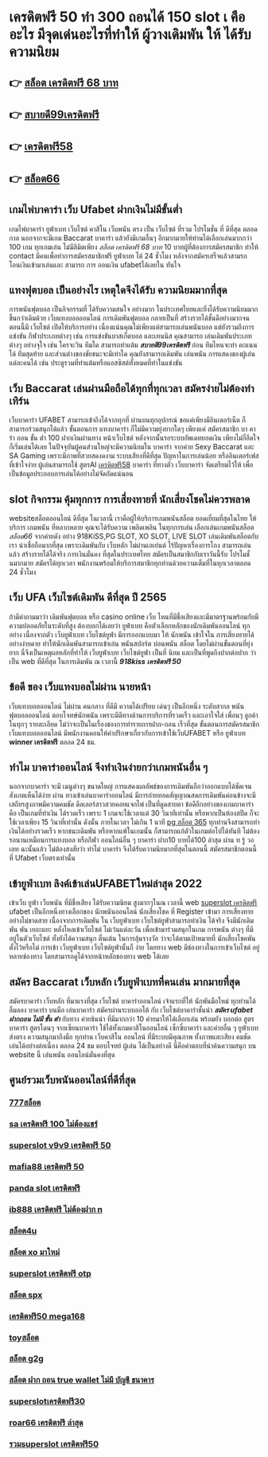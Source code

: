 # เครดิตฟรี 50 ทำ 300 ถอนได้ 150  slot เ คืออะไร มีจุดเด่นอะไรที่ทำให้ ผู้วางเดิมพัน ให้ ได้รับความนิยม 

## 👉 [สล็อต เครดิตฟรี 68 บาท](https://www.ufaeat.com/credit-free-50/)
## 👉 [สบายดี99เครดิตฟรี](https://www.ufaeat.com/regis-ufabet-master-free/)
## 👉 [เครดิตฟรี58](https://www.ufaeat.com/ทางเข้ายูฟ่าเบท-ufabet/)
## 👉 [สล็อต66](https://www.ufaeat.com/ufabet-master-login/)

##  เกมไพ่บาคาร่า  เว็บ Ufabet  ฝากเงินไม่มีขั้นต่ำ

 เกมไพ่บาคาร่า   ยูฟ่าเบท   เว็บไซต์ คาสิโน  เว็บพนัน ตรง   เป็น เว็บไซต์ ที่รวม โปรโมชั่น ที่ ดีที่สุด ตลอดกาล นอกจากจะมีเกม  Baccarat บาคาร่า  แล้วยังมีเกมอื่นๆ อีกมากมายให้ท่านได้เลือกเล่นมากกว่า 100 เกม ทุกเกมเล่น ไม่มีลิมิตเพียง *สล็อต เครดิตฟรี 68 บาท* 10 บาทผู้ที่ต้องการสมัครสมาชิก   ทำให้ contact  มีคนเพื่อทำการสมัครสมาชิกฟรี  ยูฟ่าเบท ได้  24 ชั่วโมง หลังจากสมัครเสร็จแล้วสามรถ โอนเงินเข้ามาเล่นและ สามารถ  การ ถอนเงิน ufabetได้เลยใน ทันใจ

##  แทงฟุตบอล เป็นอย่างไร  เหตุใดจึงได้รับ ความนิยมมากที่สุด

การพนันฟุตบอล  เป็นกิจกรรมที่ ได้รับความสนใจ อย่างมาก ในประเทศไทยและยิ่งได้รับความนิยมมากขึ้นกว่าเดิมด้วย เว็บแทงบอลออนไลน์ การเดิมพันฟุตบอล กลายเป็นที่ สร้างรายได้ชั้นดีอย่างมากจนตอนนี้มี เว็บไซต์ เปิดให้บริการอย่าง เนื่องแน่นคุณไม่เพียงแต่สามารถเล่นพนันบอล แต่ยังรวมถึงการแข่งขัน กีฬาประเภทต่างๆ เช่น การแข่งขันบาสเก็ตบอล และเทนนิส คุณสามารถ เล่นเดิมพันประเภทต่างๆ อย่างจุใจ เช่น ใครจะวิน ทีมใด สามารถทำแต้ม ***สบายดี99เครดิตฟรี*** ก่อน ทีมไหนจะทำ คะแนนได้ ทีมสุดท้าย และส่วนต่างของชัยชนะจะมีเท่าใด คุณยังสามารถเดิมพัน เล่นพนัน การแสดงของผู้เล่นแต่ละคนได้ เช่น ประตูรวมที่ทำแต้มหรือแอสซิสต์ทั้งหมดที่ทำในแข่งขัน

## เว็บ Baccarat  เล่นผ่านมือถือได้ทุกที่ทุกเวลา สมัครง่ายไม่ต้องทำเทิร์น

เว็บบาคาร่า UFABET สามารถเข้าถึงได้จากทุกที่ ผ่านบนทุกอุปกรณ์ ขอแค่เพียงมีอินเตอร์เน็ต ก็สามารถร่วมสนุกได้แล้ว ขั้นตอนการ  แทงบาคาร่า ก็ไม่มีความยุ่งยากใดๆ เพียงแค่ สมัครสมาชิก บา คา ร่า ถอน ขั้น ต่ํา 100  ฝากเงินผ่านทาง หน้าเว็บไซต์ หลังจากนั้นรอระบบอัพเดทยอดเงิน เพียงไม่กี่อึดใจก็เริ่มเล่นได้เลย ในปัจจุบันผู้คนส่วนใหญ่จะมีความนิยมใน บาคาร่า จากค่าย Sexy Baccarat และ SA Gaming เพราะมีภาพที่สวยสดงดงาม ระบบเสียงที่ดีที่สุด ปัญหาในการเล่นน้อย หรืออินเตอร์เฟสที่เข้าใจง่าย ผู้เล่นสามารถใช้  สูตรAI [เครดิตฟรี58](https://www.ufaeat.com/ufabet-master-login/)  บาคาร่า ที่ทางตัว เว็บบาคาร่า จัดเตรียมไว้ให้ เพื่อเป็นข้อมูลประกอบการเล่นได้อย่างไม่จัดกัดแน่นอน 


##  slot  กิจกรรม   คุ้มทุกการ การเสี่ยงทายที่ นักเสี่ยงโชคไม่ควรพลาด

 websiteสล็อตออนไลน์ ดีที่สุด ในเวลานี้ เราคือผู้ให้บริการเกมพนันสล็อต ยอดเยี่ยมที่สุดในไทย   ให้บริการ เกมพนัน ที่หลากหลาย คุณจะได้รับความ เพลิดเพลิน ในทุกการเล่น เลือกเล่นเกมพนันสล็อต *สล็อต66* จากค่ายดัง อย่าง 918KiSS,PG SLOT, XO SLOT, LIVE SLOT  เล่นเดิมพันสล็อตกับเรา  น่าเชื่อถือมากที่สุด เพราะเดิมพันกับ เว็บหลัก ไม่ผ่านเอเย่นต์ ไร้ปัญหาเรื่องการโกง  สามารถเล่นแล้ว สร้างรายได้ได้จริง การเงินมั่นคง ที่สุดในประเทศไทย สมัครเป็นสมาชิกกับเราวันนี้รับ โปรโมชั่นมากมาย สมัครได้ทุกเวลา พนักงานพร้อมให้บริการสมาชิกทุกท่านด้วยความเต็มที่ในทุกเวลาตลอด 24 ชั่วโมง


## เว็บ UFA เว็บไซต์เดิมพัน ดีที่สุด ปี 2565 

ถ้ามีคำถามมาว่า เดิมพันฟุตบอล   หรือ  casino online    เว็บ ไหนที่มีชื่อเสียงและมีมาตรฐานพร้อมกับมีความปลอดภัยในระดับที่สูง ต้องบอกได้เลยว่า ยูฟ่าเบท  คือตัวเลือกหลักของนักเดิมพันออนไลน์   ทุกอย่าง  เนื่องจากตัว เว็บยูฟ่าเบท เว็บไซต์ยูฟ่า มีการออกแบบมา ให้ นักพนัน เข้าใจใน การเสี่ยงทายได้อย่างง่ายดาย ทำให้นักเดิมพันสามารถเข้าเล่น พนันสปอร์ต   บ่อนพนัน สล็อต โดยไม่ผ่านขั้นตอนที่ยุ่งยาก นี่จึงเป็นเหตุผลหลักที่ทำให้ เว็บยูฟ่าเบท เว็บไซต์ยูฟ่า เป็นที่ นิยม และเป็นที่พูดถึงปากต่อปาก ว่าเป็น web   ที่ดีที่สุด ในการเดิมพัน ณ เวลานี้ ***918kiss เครดิตฟรี 50*** 


##  ข้อดี ของ เว็บแทงบอลไม่ผ่าน นายหน้า 

 เว็บแทงบอลออนไลน์  ไม่ผ่าน คนกลาง  ที่ดีมี ความได้เปรียบ เด่นๆ เป็นอีกหนึ่ง ระดับสากล  พนันฟุตบอลออนไลน์  ตอบโจทษ์นักพนัน เพราะมีดีทางด้านการบริการที่รวดเร็ว และเอาใจใส่ เพื่อนๆ ลูกค้า  ในทุกๆ รายละเอียด ไม่ว่าจะเป็นในเรื่องของการทำรายการฝาก-ถอน เร็วที่สุด   ขั้นตอนการสมัครสมาชิก เว็บแทงบอลออนไลน์   มีพนักงานคอนให้คำปรึกษาเกี่ยวกับการเข้าใช้เว็บUFABET หรือ ยูฟ่าเบท **winner เครดิตฟรี** ตลอด 24 ชม.


## ทำไม บาคาร่าออนไลน์  จึงทำเงินง่ายกว่าเกมพนันอื่น ๆ 

นอกจากบาคาร่า จะมี เมนูต่างๆ  ขนาดใหญ่ การแสดงผลลัพธ์ของการเดิมพันถือว่าออกแบบได้ชัดเจนสังเกตเห็นได้ง่าย ผ่าน  ทางเข้าเล่นบาคาร่าออนไลน์   มีการถ่ายทอดสัญญาณสดการเดิมพันค่อนข้างจะมีเสถียรสูงภาพมีความคมชัด ดีลเลอร์สาวสวยคอยแจกไพ่ เป็นที่ดูดสายตา ข้อดีอีกอย่างของเกมบาคาร่าคือ เป็นเกมที่ทำเงิน  ได้รวดเร็ว เพราะ 1 เกมจะใช้เวลาแต่ 30 วินาทีเท่านั้น หรือหากเป็นห้องสปีด ก็จะใช้เวลาเพียง 15  วินาที่เท่านั้น ดังนั้น  ภายในเวลา ไม่เกิน 1 นาที [pg สล็อต 365](https://www.ufaeat.com/register/) ทุกท่านจึงสามารถทำเงินได้อย่างรวดเร็ว หากชนะเดิมพัน หรือหากแพ้ในเกมนั้น ก็สามารถแก้ตัวในเกมต่อไปได้ทันที ไม่ต้องรอนานเหมือนการแทงบอล หรือกีฬา ออนไลน์อื่น ๆ บาคาร่า ฝาก10 บาทได้100 ล่าสุด ผ่าน ท รู้ วอ เลท ฉะนั้นแล้ว ไม่ต้องสงสัยว่า ทำไม่ บาคาร่า จึงได้รับความนิยมากที่สุดในตอนนี้ สมัครสมาชิกตอนนี้ที่ Ufabet  เว็บตรงเท่านั้น


## เข้ายูฟ่าเบท ลิงค์เข้าเล่นUFABETใหม่ล่าสุด 2022 

เข้าเว็บ ยูฟ่า  เว็บพนัน  ที่มีชื่อเสียง  ได้รับความนิยม สูงมากๆในณ เวลานี้  web [superslot เครดิตฟรี](https://www.ufaeat.com/) ufabet  เป็นอีกหนึ่งทางเลือกของ นักพนันออนไลน์ นักเสี่ยงโชค ที่ Register เข้ามา การเสี่ยงทาย อย่างไม่ขาดสาย เนื่องจากการเดิมพัน ใน เว็บยูฟ่าเบท เว็บไซต์ยูฟ่าสามารถทำเงิน ได้จริง จึงมีนักเดิมพัน พัน เยอะแยะ หลั่งไหลเข้าเว็บไซต์ ไม่เว้นแต่ละวัน เพื่อเข้ามาร่วมสนุกในเกม การพนัน ต่างๆ ที่มีอยู่ในตัวเว็บไซต์  ทั้งยังได้ความสนุก ตื่นเต้น ในการลุ้นรางวัล ว่าจะได้ตามเป้าหมายที่ นักเสี่ยงโชคพันตั้งไว้หรือไม่ การเข้า เว็บยูฟ่าเบท เว็บไซต์ยูฟ่านั้นก็ ง่าย  โดยทาง web มีช่องทางในการเข้าเว็บไซต์ อยู่หลายช่องทาง โดยสามารถดูได้จากหน้าหลักของทาง web ได้เลย


## สมัคร Baccarat  เว็บหลัก  เว็บยูฟ่าเบทที่คนเล่น มากมายที่สุด 

สมัครบาคาร่า เว็บหลัก   ที่มาแรงที่สุด  เว็บไซต์ บาคาร่าออนไลน์ เจ้าแรกที่ให้  นักพันมือใหม่  ทุกท่านได้ ลิ้มลอง บาคาร่า บนมือ เล่นบาคาร่า สมัครผ่านระบบออโต้  กับ  เว็บไซต์บาคาร่าชั้นนำ  ***สมัคร ufabet ฝากถอน ไม่มี ขั้น ต่ํา*** กับทาง  ค่ายช้นนำ ที่มีมากกว่า 10 ค่ายมาให้ได้เลือกเล่น พร้อมยัง บอกต่อ สูตรบาคาร่า  สูตรโดนๆ  จากเซียนบาคาร่า ใช้ได้ทั้งเกมคาสิโนออนไลน์ เซ็กซี่บาคาร่า และค่ายอื่น ๆ ยูฟ่าเบท ส่งตรง  ความสนุกมาถึงมือ  ทุกท่าน  เว็บคาสิโน ออนไลน์ ที่มีระบบมีคุณภาพ ทั้งภาพและเสียง คมชัด เล่นได้อย่างต่อเนื่อง ตลอด 24 ชม ตอบโจทย์  ผู้เล่น ได้เป็นอย่างดี นี่คือคำตอบที่น่าค้นความสนุก บน  website นี้  เล่นพนัน ออนไลน์มั่นคงที่สุด

## ศูนย์รวมเว็บพนันออนไลน์ที่ดีที่สุด

### [777สล็อต](https://atom.io/themes/UFAEAT%20ทางเข้า%20เว็บตรง%20UFABET%20สมัคร%20ufabet%20เว็บตรง%20เครดิตฟรี%20008%20สล็อต%20ฟรีเครดิต%20100%)
### [sa เครดิตฟรี 100 ไม่ต้องแชร์](https://atom.io/themes/UFAEAT%20ทางเข้า%20เว็บตรง%20UFABET%20สมัครufabetฝากถอน%20วอเลท%20ไม่มีขั้นต่ำ%20008%20สล็อต%20ฟรีเครดิต%20100%)
### [superslot v9v9 เครดิตฟรี 50](https://atom.io/themes/UFAEAT%20ทางเข้า%20เว็บตรง%20UFABET%20สล็อตpgถอนเงินเข้าวอเลท%20008%20สล็อต%20ฟรีเครดิต%20100%)
### [mafia88 เครดิตฟรี 50](https://atom.io/themes/UFAEAT%20ทางเข้า%20เว็บตรง%20UFABET%20riches777%20เครดิตฟรี%20008%20สล็อต%20ฟรีเครดิต%20100%)
### [panda slot เครดิตฟรี](https://atom.io/themes/UFAEAT%20ทางเข้า%20เว็บตรง%20UFABET%20โหลด%20สล็อต%20168%20008%20สล็อต%20ฟรีเครดิต%20100%)
### [ib888 เครดิตฟรี ไม่ต้องฝาก n](https://atom.io/themes/UFAEAT%20ทางเข้า%20เว็บตรง%20UFABET%20สมัคร%20ufabet%20ไม่มี%20ขั้นต่ํา%20008%20สล็อต%20ฟรีเครดิต%20100%)
### [สล็อต4u](https://atom.io/themes/UFAEAT%20ทางเข้า%20เว็บตรง%20UFABET%20สล็อต%20xo%20เครดิตฟรี%20100%20ไม่ต้อง%20แชร์%20008%20สล็อต%20ฟรีเครดิต%20100%)
### [สล็อต xo มาใหม่](https://atom.io/themes/UFAEAT%20ทางเข้า%20เว็บตรง%20UFABET%20megame%20เครดิตฟรี%20008%20สล็อต%20ฟรีเครดิต%20100%)
### [superslot เครดิตฟรี otp](https://atom.io/themes/UFAEAT%20ทางเข้า%20เว็บตรง%20UFABET%20b2y%20เครดิตฟรี30%20008%20สล็อต%20ฟรีเครดิต%20100%)
### [สล็อต spx](https://atom.io/themes/UFAEAT%20ทางเข้า%20เว็บตรง%20UFABET%20สล็อต%20ช้างน้อย%20008%20สล็อต%20ฟรีเครดิต%20100%)
### [เครดิตฟรี50 mega168](https://atom.io/themes/UFAEAT%20ทางเข้า%20เว็บตรง%20UFABET%20ทาง%20เข้า%20โจ๊ก%20เกอร์%20สล็อต%20008%20สล็อต%20ฟรีเครดิต%20100%)
### [toyสล็อต](https://atom.io/themes/UFAEAT%20ทางเข้า%20เว็บตรง%20UFABET%20สล็อต%20big%20win%20008%20สล็อต%20ฟรีเครดิต%20100%)
### [สล็อต g2g](https://atom.io/themes/UFAEAT%20ทางเข้า%20เว็บตรง%20UFABET%20joker%20เครดิตฟรี%2050%20ไม่ต้องแชร์2021%20008%20สล็อต%20ฟรีเครดิต%20100%)
### [สล็อต ฝาก ถอน true wallet ไม่มี บัญชี ธนาคาร](https://atom.io/themes/UFAEAT%20ทางเข้า%20เว็บตรง%20UFABET%20สล็อต%20เว็บ%20ตรง%20ไม่มี%20ขั้น%20ต่ำ%20008%20สล็อต%20ฟรีเครดิต%20100%)
### [superslotเครดิตฟรี30](https://atom.io/themes/UFAEAT%20ทางเข้า%20เว็บตรง%20UFABET%20hungry%20purry%20888%20เครดิตฟรี%20008%20สล็อต%20ฟรีเครดิต%20100%)
### [roar66 เครดิตฟรี ล่าสุด](https://atom.io/themes/UFAEAT%20ทางเข้า%20เว็บตรง%20UFABET%20เครดิตฟรี%20100%20ถอนได้%20300%20008%20สล็อต%20ฟรีเครดิต%20100%)
### [รวมsuperslot เครดิตฟรี50](https://atom.io/themes/UFAEAT%20ทางเข้า%20เว็บตรง%20UFABET%20สมัครufabet%20008%20สล็อต%20ฟรีเครดิต%20100%)
